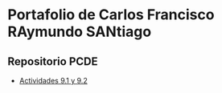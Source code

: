 <html>

<h1>Portafolio de Carlos Francisco RAymundo SANtiago</h1>

<h2>Repositorio PCDE</h2>
<ul>
  <li><a class="anchor" id="about the project" href="https://cfrasan.github.io/PCDE-Activity-9.1/">Actividades 9.1 y 9.2 </a></li>
</ul>
</html>
